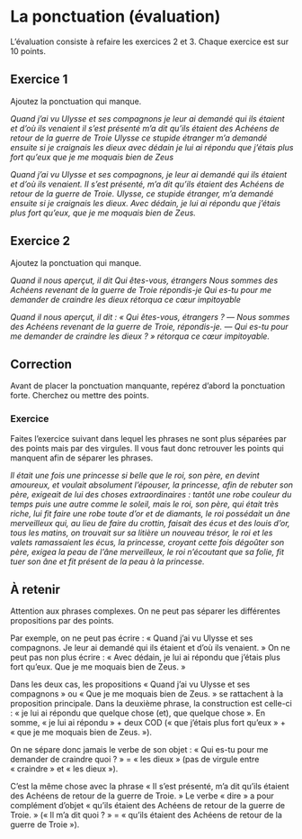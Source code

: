 # La ponctuation (évaluation)
L’évaluation consiste à refaire les exercices 2 et 3. Chaque exercice est sur 10 points.

## Exercice 1
Ajoutez la ponctuation qui manque.

*Quand j’ai vu Ulysse et ses compagnons je leur ai demandé qui ils étaient et d’où ils venaient il s’est présenté m’a dit qu’ils étaient des Achéens de retour de la guerre de Troie Ulysse ce stupide étranger m’a demandé ensuite si je craignais les dieux avec dédain je lui ai répondu que j’étais plus fort qu’eux que je me moquais bien de Zeus*

*Quand j’ai vu Ulysse et ses compagnons, je leur ai demandé qui ils étaient et d’où ils venaient. II s’est présenté, m’a dit qu’ils étaient des Achéens de retour de la guerre de Troie. Ulysse, ce stupide étranger, m’a demandé ensuite si je craignais les dieux. Avec dédain, je lui ai répondu que j’étais plus fort qu’eux, que je me moquais bien de Zeus.*

## Exercice 2
Ajoutez la ponctuation qui manque.

*Quand il nous aperçut, il dit*
*Qui êtes-vous, étrangers* 
*Nous sommes des Achéens revenant de la guerre de Troie répondis-je*
*Qui es-tu pour me demander de craindre les dieux rétorqua ce cœur impitoyable*

*Quand il nous aperçut, il dit :*
*« Qui êtes-vous, étrangers ?*
*— Nous sommes des Achéens revenant de la guerre de Troie, répondis-je.*
*— Qui es-tu pour me demander de craindre les dieux ? » rétorqua ce cœur impitoyable.*

## Correction
Avant de placer la ponctuation manquante, repérez d’abord la ponctuation forte. Cherchez ou mettre des points.

### Exercice
Faites l’exercice suivant dans lequel les phrases ne sont plus séparées par des points mais par des virgules. Il vous faut donc retrouver les points qui manquent afin de séparer les phrases.

*Il était une fois une princesse si belle que le roi, son père, en devint amoureux, et voulait absolument l’épouser, la princesse, afin de rebuter son père, exigeait de lui des choses extraordinaires : tantôt une robe couleur du temps puis une autre comme le soleil, mais le roi, son père, qui était très riche, lui fit faire une robe toute d’or et de diamants, le roi possédait un âne merveilleux qui, au lieu de faire du crottin, faisait des écus et des louis d’or, tous les matins, on trouvait sur sa litière un nouveau trésor, le roi et les valets ramassaient les écus, la princesse, croyant cette fois dégoûter son père, exigea la peau de l’âne merveilleux, le roi n’écoutant que sa folie, fit tuer son âne et fit présent de la peau à la princesse.*

## À retenir
Attention aux phrases complexes. On ne peut pas séparer les différentes propositions par des points.

Par exemple, on ne peut pas écrire : « Quand j’ai vu Ulysse et ses compagnons. Je leur ai demandé qui ils étaient et d’où ils venaient. » On ne peut pas non plus écrire : « Avec dédain, je lui ai répondu que j’étais plus fort qu’eux. Que je me moquais bien de Zeus. »

Dans les deux cas, les propositions « Quand j’ai vu Ulysse et ses compagnons » ou « Que je me moquais bien de Zeus. »  se rattachent à la proposition principale. Dans la deuxième phrase, la construction est celle-ci : « je lui ai répondu que quelque chose (et), que quelque chose ». En somme, « je lui ai répondu » + deux COD (« que j’étais plus fort qu’eux » + « que je me moquais bien de Zeus. »).

On ne sépare donc jamais le verbe de son objet : « Qui es-tu pour me demander de craindre quoi ? » = « les dieux » (pas de virgule entre « craindre » et « les dieux »).

C’est la même chose avec la phrase « II s’est présenté, m’a dit qu’ils étaient des Achéens de retour de la guerre de Troie. » Le verbe « dire » a pour complément d’objet « qu’ils étaient des Achéens de retour de la guerre de Troie. » (« Il m’a dit quoi ? » = « qu’ils étaient des Achéens de retour de la guerre de Troie »).

